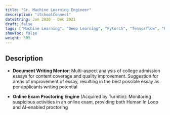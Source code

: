 ```yaml
---
title: "Sr. Machine Learning Engineer"
description: "iSchoolConnect"
dateString: Jan 2020 - Dec 2021
draft: false
tags: ["Machine Learning", "Deep Learning", "Pytorch", "Tensorflow", "Python", "NLP"]
showToc: false
weight: 303
--- 
```


## Description

- **Document Writing Mentor**: Multi-aspect analysis of college admission essays for content coverage and quality improvement. Suggestion for areas of improvement of essay, resulting in the best possible essay as per applicants writing potential

- **Online Exam Proctoring Engine** (Acquired by Turnitin): Monitoring suspicious activities in an online exam, providing both Human In Loop and AI-enabled proctoring
